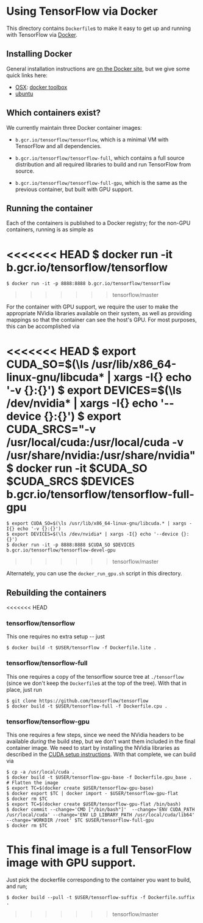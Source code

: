 # Using TensorFlow via Docker

This directory contains `Dockerfile`s to make it easy to get up and running with
TensorFlow via [Docker](http://www.docker.com/).

## Installing Docker

General installation instructions are
[on the Docker site](https://docs.docker.com/installation/), but we give some
quick links here:

* [OSX](https://docs.docker.com/installation/mac/): [docker toolbox](https://www.docker.com/toolbox)
* [ubuntu](https://docs.docker.com/installation/ubuntulinux/)

## Which containers exist?

We currently maintain three Docker container images:

* `b.gcr.io/tensorflow/tensorflow`, which is a minimal VM with TensorFlow and
  all dependencies.

* `b.gcr.io/tensorflow/tensorflow-full`, which contains a full source
  distribution and all required libraries to build and run TensorFlow from
  source.

* `b.gcr.io/tensorflow/tensorflow-full-gpu`, which is the same as the previous
  container, but built with GPU support.

## Running the container

Each of the containers is published to a Docker registry; for the non-GPU
containers, running is as simple as

<<<<<<< HEAD
    $ docker run -it b.gcr.io/tensorflow/tensorflow
=======
    $ docker run -it -p 8888:8888 b.gcr.io/tensorflow/tensorflow
>>>>>>> tensorflow/master

For the container with GPU support, we require the user to make the appropriate
NVidia libraries available on their system, as well as providing mappings so
that the container can see the host's GPU. For most purposes, this can be
accomplished via

<<<<<<< HEAD
    $ export CUDA_SO=$(\ls /usr/lib/x86_64-linux-gnu/libcuda* | xargs -I{} echo '-v {}:{}')
    $ export DEVICES=$(\ls /dev/nvidia* | xargs -I{} echo '--device {}:{}')
    $ export CUDA_SRCS="-v /usr/local/cuda:/usr/local/cuda -v /usr/share/nvidia:/usr/share/nvidia"
    $ docker run -it $CUDA_SO $CUDA_SRCS $DEVICES b.gcr.io/tensorflow/tensorflow-full-gpu
=======
    $ export CUDA_SO=$(\ls /usr/lib/x86_64-linux-gnu/libcuda.* | xargs -I{} echo '-v {}:{}')
    $ export DEVICES=$(\ls /dev/nvidia* | xargs -I{} echo '--device {}:{}')
    $ docker run -it -p 8888:8888 $CUDA_SO $DEVICES b.gcr.io/tensorflow/tensorflow-devel-gpu
>>>>>>> tensorflow/master

Alternately, you can use the `docker_run_gpu.sh` script in this directory.

## Rebuilding the containers

<<<<<<< HEAD
### tensorflow/tensorflow

This one requires no extra setup -- just

    $ docker build -t $USER/tensorflow -f Dockerfile.lite .

### tensorflow/tensorflow-full

This one requires a copy of the tensorflow source tree at `./tensorflow` (since
we don't keep the `Dockerfile`s at the top of the tree). With that in place,
just run

    $ git clone https://github.com/tensorflow/tensorflow
    $ docker build -t $USER/tensorflow-full -f Dockerfile.cpu .

### tensorflow/tensorflow-gpu

This one requires a few steps, since we need the NVidia headers to be available
*during* the build step, but we don't want them included in the final container
image. We need to start by installing the NVidia libraries as described in the
[CUDA setup instructions](/get_started/os_setup.md#install_cuda). With that
complete, we can build via

    $ cp -a /usr/local/cuda .
    $ docker build -t $USER/tensorflow-gpu-base -f Dockerfile.gpu_base .
    # Flatten the image
    $ export TC=$(docker create $USER/tensorflow-gpu-base)
    $ docker export $TC | docker import - $USER/tensorflow-gpu-flat
    $ docker rm $TC
    $ export TC=$(docker create $USER/tensorflow-gpu-flat /bin/bash)
    $ docker commit --change='CMD ["/bin/bash"]'  --change='ENV CUDA_PATH /usr/local/cuda' --change='ENV LD_LIBRARY_PATH /usr/local/cuda/lib64' --change='WORKDIR /root' $TC $USER/tensorflow-full-gpu
    $ docker rm $TC

This final image is a full TensorFlow image with GPU support.
=======
Just pick the dockerfile corresponding to the container you want to build, and run;

    $ docker build --pull -t $USER/tensorflow-suffix -f Dockerfile.suffix .
>>>>>>> tensorflow/master
